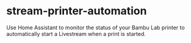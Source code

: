 # stream-printer-automation
Use Home Assistant to monitor the status of your Bambu Lab printer to automatically start a Livestream when a print is started.

